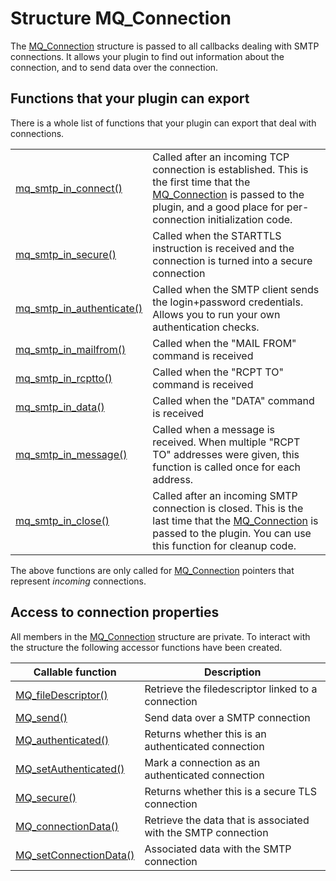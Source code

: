 # Structure MQ_Connection

The [MQ_Connection](mq_connection) structure is passed to all callbacks 
dealing with SMTP connections. It allows your plugin to find out information 
about the connection, and to send data over the connection.

## Functions that your plugin can export

There is a whole list of functions that your plugin can export that deal with 
connections.

<table>
    <tr>
        <td><a href="mq_smtp_in_connect">mq_smtp_in_connect()</a></td>
        <td>Called after an incoming TCP connection is established. This is the first time that the <a href="mq_connection">MQ_Connection</a> is passed to the plugin, and a good place for per-connection initialization code.</td>
    </tr>
    <tr>
        <td><a href="mq_smtp_in_secure">mq_smtp_in_secure()</a></td>
        <td>Called when the STARTTLS instruction is received and the connection is turned into a secure connection</td>
    </tr>
    <tr>
        <td><a href="mq_smtp_in_authenticate">mq_smtp_in_authenticate()</a></td>
        <td>Called when the SMTP client sends the login+password credentials. Allows you to run your own authentication checks.</td>
    </tr>
    <tr>
        <td><a href="mq_smtp_in_mailfrom">mq_smtp_in_mailfrom()</a></td>
        <td>Called when the "MAIL FROM" command is received</td>
    </tr>
    <tr>
        <td><a href="mq_smtp_in_rcptto">mq_smtp_in_rcptto()</a></td>
        <td>Called when the "RCPT TO" command is received</td>
    </tr>
    <tr>
        <td><a href="mq_smtp_in_data">mq_smtp_in_data()</a></td>
        <td>Called when the "DATA" command is received</td>
    </tr>
    <tr>
        <td><a href="mq_smtp_in_message">mq_smtp_in_message()</a></td>
        <td>Called when a message is received. When multiple "RCPT TO" addresses were given, this function is called once for each address.</td>
    </tr>
    <tr>
        <td><a href="mq_smtp_in_close">mq_smtp_in_close()</a></td>
        <td>Called after an incoming SMTP connection is closed. This is the last time that the <a href="mq_connection">MQ_Connection</a> is passed to the plugin. You can use this function for cleanup code.</td>
    </tr>
</table>

The above functions are only called for [MQ_Connection](mq_connection) pointers 
that represent _incoming_ connections.

## Access to connection properties

All members in the [MQ_Connection](mq_connection) structure are private. To interact 
with the structure the following accessor functions have been created.

| Callable function                                                   | Description                                                   |
|---------------------------------------------------------------------|---------------------------------------------------------------|
| [MQ_fileDescriptor()](mq_filedescriptor)          | Retrieve the filedescriptor linked to a connection            |
| [MQ_send()](mq_send)                              | Send data over a SMTP connection                              |
| [MQ_authenticated()](mq_authenticated)            | Returns whether this is an authenticated connection           |
| [MQ_setAuthenticated()](mq_setauthenticated)      | Mark a connection as an authenticated connection              |
| [MQ_secure()](mq_secure)                          | Returns whether this is a secure TLS connection               |
| [MQ_connectionData()](mq_data)                    | Retrieve the data that is associated with the SMTP connection |
| [MQ_setConnectionData()](mq_setconnectiondata)    | Associated data with the SMTP connection                      |
